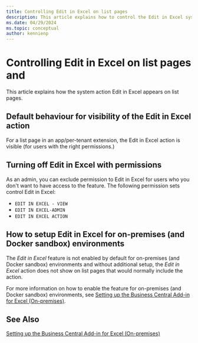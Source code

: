 ```yaml
---
title: Controlling Edit in Excel on list pages
description: This article explains how to control the Edit in Excel system action on list pages.
ms.date: 04/29/2024
ms.topic: conceptual
author: kennienp
---
```


# Controlling Edit in Excel on list pages and 

This article explains how the system action Edit in Excel appears on list pages.

## Default behaviour for visibility of the Edit in Excel action

For a list page in an app/per-tenant extension, the Edit in Excel action is visible (for users with the right permissions.)


## Turning off Edit in Excel with permissions

As an admin, you can exclude permission to Edit in Excel for users who you don't want to have access to the feature. The following permission sets control Edit in Excel: 

- `EDIT IN EXCEL - VIEW`
- `EDIT IN EXCEL-ADMIN`
- `EDIT IN EXCEL ACTION`


## How to setup Edit in Excel for on-premises (and Docker sandbox) environments 

The *Edit in Excel* feature is not enabled by default for on-premises (and Docker sandbox) environments and without additional setup, the *Edit in Excel* action does not show on list pages that would normally include the action. 

For more information on how to enable the feature for on-premises (and Docker sandbox) environments, see [Setting up the Business Central Add-in for Excel (On-premises)](../administration/configuring-excel-addin.md).


## See Also


[Setting up the Business Central Add-in for Excel (On-premises)](../administration/configuring-excel-addin.md)   